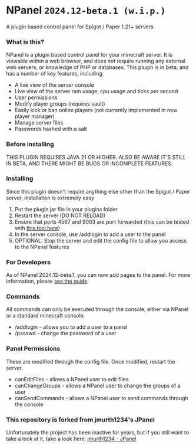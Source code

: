 # NPanel `2024.12-beta.1 (w.i.p.)`
A plugin based control panel for Spigot / Paper 1.21+ servers

### What is this?
NPanel is a plugin based control panel for your minecraft server. It is viewable within a web browser, and does not require running any external web servers, or knowledge of PHP or databases. This plugin is in beta, and has a number of key features, including:

* A live view of the server console
* Live view of the server ram usage, cpu usage and ticks per second
* User permissions
* Modify player groups (requires vault)
* Easily kick or ban online players (not currently implemented in new player manager)
* Manage server files
* Passwords hashed with a salt

### Before installing
THIS PLUGIN REQUIRES JAVA 21 OR HIGHER. ALSO BE AWARE IT'S STILL IN BETA, AND THERE MIGHT BE BUGS OR INCOMPLETE FEATURES.

### Installing
Since this plugin doesn't require anything else other than the Spigot / Paper server, installation is extremely easy

1. Put the plugin jar file in your plugins folder
2. Restart the server (DO NOT RELOAD)
3. Ensure that ports 4567 and 9003 are port forwarded (this can be tested with [this tool here](https://www.canyouseeme.org/))
4. In the server console, use /addlogin <username> <password> to add a user to the panel
5. OPTIONAL: Stop the server and edit the config file to allow you access to the NPanel features

### For Developers
As of NPanel 2024.12-beta.1, you can now add pages to the panel. For more information, please [see the guide](https://nerotv.live/).

### Commands
All commands can only be executed through the console, either via NPanel or a standard minecraft console.

* /addlogin <username> <passsword> - allows you to add a user to a panel
* /passwd <username> <oldpassword> <newpassword> - change the password of a user

### Panel Permissions
These are modified through the config file. Once modified, restart the server.
* canEditFiles - allows a NPanel user to edit files
* canChangeGroups - allows a NPanel user to change the groups of a user
* canSendCommands - allows a NPanel user to send commands through the console

### This repository is forked from jmurth1234's JPanel
Unfortunately the project has been inactive for years, but if you still want to take a look at it, take a look here: [jmurth1234 - JPanel](https://github.com/jmurth1234/JPanel)
